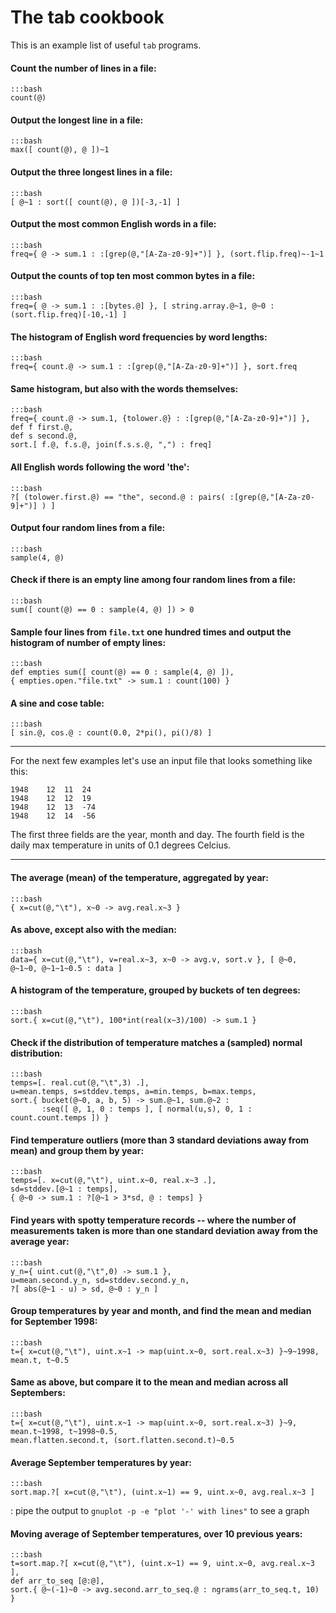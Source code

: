 # The tab cookbook #

This is an example list of useful `tab` programs.

#### Count the number of lines in a file:
    :::bash
    count(@)

#### Output the longest line in a file:
    :::bash
    max([ count(@), @ ])~1

#### Output the three longest lines in a file:
    :::bash
    [ @~1 : sort([ count(@), @ ])[-3,-1] ]

#### Output the most common English words in a file:
    :::bash
    freq={ @ -> sum.1 : :[grep(@,"[A-Za-z0-9]+")] }, (sort.flip.freq)~-1~1

#### Output the counts of top ten most common bytes in a file:
    :::bash
    freq={ @ -> sum.1 : :[bytes.@] }, [ string.array.@~1, @~0 : (sort.flip.freq)[-10,-1] ]

#### The histogram of English word frequencies by word lengths:
    :::bash
    freq={ count.@ -> sum.1 : :[grep(@,"[A-Za-z0-9]+")] }, sort.freq

#### Same histogram, but also with the words themselves:
    :::bash
    freq={ count.@ -> sum.1, {tolower.@} : :[grep(@,"[A-Za-z0-9]+")] },
    def f first.@,
    def s second.@,
    sort.[ f.@, f.s.@, join(f.s.s.@, ",") : freq]

#### All English words following the word 'the':
    :::bash
    ?[ (tolower.first.@) == "the", second.@ : pairs( :[grep(@,"[A-Za-z0-9]+")] ) ]

#### Output four random lines from a file:
    :::bash
    sample(4, @)

#### Check if there is an empty line among four random lines from a file:
    :::bash
    sum([ count(@) == 0 : sample(4, @) ]) > 0

#### Sample four lines from `file.txt` one hundred times and output the histogram of number of empty lines:
    :::bash
    def empties sum([ count(@) == 0 : sample(4, @) ]),
    { empties.open."file.txt" -> sum.1 : count(100) }

#### A sine and cose table:
    :::bash
    [ sin.@, cos.@ : count(0.0, 2*pi(), pi()/8) ]

----

For the next few examples let's use an input file that looks something like this:

    1948	12	11	24
    1948	12	12	19
    1948	12	13	-74
    1948	12	14	-56

The first three fields are the year, month and day. The fourth field is the daily max temperature in units of 0.1 degrees Celcius.

----

#### The average (mean) of the temperature, aggregated by year:
    :::bash
    { x=cut(@,"\t"), x~0 -> avg.real.x~3 }

#### As above, except also with the median:
    :::bash
    data={ x=cut(@,"\t"), v=real.x~3, x~0 -> avg.v, sort.v }, [ @~0, @~1~0, @~1~1~0.5 : data ]

#### A histogram of the temperature, grouped by buckets of ten degrees:
    :::bash
    sort.{ x=cut(@,"\t"), 100*int(real(x~3)/100) -> sum.1 }

#### Check if the distribution of temperature matches a (sampled) normal distribution:
    :::bash
    temps=[. real.cut(@,"\t",3) .],
    u=mean.temps, s=stddev.temps, a=min.temps, b=max.temps,
    sort.{ bucket(@~0, a, b, 5) -> sum.@~1, sum.@~2 :
           :seq([ @, 1, 0 : temps ], [ normal(u,s), 0, 1 : count.count.temps ]) }

#### Find temperature outliers (more than 3 standard deviations away from mean) and group them by year:
    :::bash
    temps=[. x=cut(@,"\t"), uint.x~0, real.x~3 .],
    sd=stddev.[@~1 : temps],
    { @~0 -> sum.1 : ?[@~1 > 3*sd, @ : temps] }

#### Find years with spotty temperature records -- where the number of measurements taken is more than one standard deviation away from the average year:
    :::bash
    y_n={ uint.cut(@,"\t",0) -> sum.1 },
    u=mean.second.y_n, sd=stddev.second.y_n,
    ?[ abs(@~1 - u) > sd, @~0 : y_n ]

#### Group temperatures by year and month, and find the mean and median for September 1998:
    :::bash
    t={ x=cut(@,"\t"), uint.x~1 -> map(uint.x~0, sort.real.x~3) }~9~1998, mean.t, t~0.5

#### Same as above, but compare it to the mean and median across all Septembers:
    :::bash
    t={ x=cut(@,"\t"), uint.x~1 -> map(uint.x~0, sort.real.x~3) }~9,
    mean.t~1998, t~1998~0.5,
    mean.flatten.second.t, (sort.flatten.second.t)~0.5

#### Average September temperatures by year:
    :::bash
    sort.map.?[ x=cut(@,"\t"), (uint.x~1) == 9, uint.x~0, avg.real.x~3 ]
: pipe the output to `gnuplot -p -e "plot '-' with lines"` to see a graph

#### Moving average of September temperatures, over 10 previous years:
    :::bash
    t=sort.map.?[ x=cut(@,"\t"), (uint.x~1) == 9, uint.x~0, avg.real.x~3 ],
    def arr_to_seq [@:@],
    sort.{ @~(-1)~0 -> avg.second.arr_to_seq.@ : ngrams(arr_to_seq.t, 10) }

